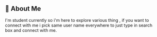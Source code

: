 
## 🚀 About Me
I'm student currently so i'm here to explore various thing ,
if you want to connect with me i pick same user name everywhere to just type in search box and connect with me.
